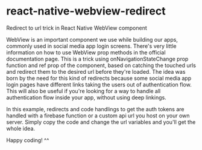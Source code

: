 # react-native-webview-redirect
Redirect to url trick in React Native WebView component

WebView is an important component we use while building our apps, commonly used in social media app login screens. There's very little information on how to use WebView prop methods in the official documentation page. This is a trick using onNavigationStateChange prop function and ref prop of the component, based on catching the touched urls and redirect them to the desired url before they're loaded. The idea was born by the need for this kind of redirects because some social media app login pages have different links taking the users out of authentication flow. This will also be useful if you're looking for a way to handle all authentication flow inside your app, without using deep linkings.

In this example, redirects and code handlings to get the auth tokens are handled with a firebase function or a custom api url  you host on your own server. Simply copy the code and change the url variables and you'll get the whole idea.

Happy coding! ^^
